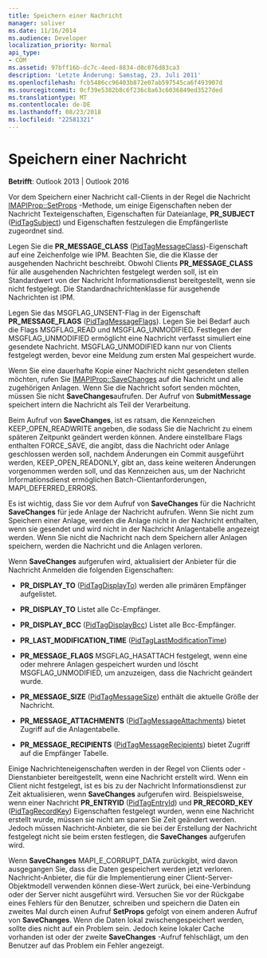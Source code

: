 ```yaml
---
title: Speichern einer Nachricht
manager: soliver
ms.date: 11/16/2014
ms.audience: Developer
localization_priority: Normal
api_type:
- COM
ms.assetid: 97bff16b-dc7c-4eed-8834-d0c076d83ca3
description: 'Letzte Änderung: Samstag, 23. Juli 2011'
ms.openlocfilehash: fcb5486cc96403b872e07ab597545ca6f493907d
ms.sourcegitcommit: 0cf39e5382b8c6f236c8a63c6036849ed3527ded
ms.translationtype: MT
ms.contentlocale: de-DE
ms.lasthandoff: 08/23/2018
ms.locfileid: "22581321"
---
```

# <a name="saving-a-message"></a>Speichern einer Nachricht

  
  
**Betrifft**: Outlook 2013 | Outlook 2016 
  
Vor dem Speichern einer Nachricht call-Clients in der Regel die Nachricht [IMAPIProp::SetProps](imapiprop-setprops.md) -Methode, um einige Eigenschaften neben der Nachricht Texteigenschaften, Eigenschaften für Dateianlage, **PR_SUBJECT** ([PidTagSubject](pidtagsubject-canonical-property.md)) und Eigenschaften festzulegen die Empfängerliste zugeordnet sind.
  
Legen Sie die **PR_MESSAGE_CLASS** ([PidTagMessageClass](pidtagmessageclass-canonical-property.md))-Eigenschaft auf eine Zeichenfolge wie IPM. Beachten Sie, die die Klasse der ausgehenden Nachricht beschreibt. Obwohl Clients **PR_MESSAGE_CLASS** für alle ausgehenden Nachrichten festgelegt werden soll, ist ein Standardwert von der Nachricht Informationsdienst bereitgestellt, wenn sie nicht festgelegt. Die Standardnachrichtenklasse für ausgehende Nachrichten ist IPM. 
  
Legen Sie das MSGFLAG_UNSENT-Flag in der Eigenschaft **PR_MESSAGE_FLAGS** ([PidTagMessageFlags](pidtagmessageflags-canonical-property.md)). Legen Sie bei Bedarf auch die Flags MSGFLAG_READ und MSGFLAG_UNMODIFIED. Festlegen der MSGFLAG_UNMODIFIED ermöglicht eine Nachricht verfasst simuliert eine gesendete Nachricht. MSGFLAG_UNMODIFIED kann nur von Clients festgelegt werden, bevor eine Meldung zum ersten Mal gespeichert wurde. 
  
Wenn Sie eine dauerhafte Kopie einer Nachricht nicht gesendeten stellen möchten, rufen Sie [IMAPIProp::SaveChanges](imapiprop-savechanges.md) auf die Nachricht und alle zugehörigen Anlagen. Wenn Sie die Nachricht sofort senden möchten, müssen Sie nicht **SaveChanges**aufrufen. Der Aufruf von **SubmitMessage** speichert intern die Nachricht als Teil der Verarbeitung. 
  
Beim Aufruf von **SaveChanges**, ist es ratsam, die Kennzeichen KEEP_OPEN_READWRITE angeben, die sodass Sie die Nachricht zu einem späteren Zeitpunkt geändert werden können. Andere einstellbare Flags enthalten FORCE_SAVE, die angibt, dass die Nachricht oder Anlage geschlossen werden soll, nachdem Änderungen ein Commit ausgeführt werden, KEEP_OPEN_READONLY, gibt an, dass keine weiteren Änderungen vorgenommen werden soll, und das Kennzeichen aus, um der Nachricht Informationsdienst ermöglichen Batch-Clientanforderungen, MAPI_DEFERRED_ERRORS.
  
Es ist wichtig, dass Sie vor dem Aufruf von **SaveChanges** für die Nachricht **SaveChanges** für jede Anlage der Nachricht aufrufen. Wenn Sie nicht zum Speichern einer Anlage, werden die Anlage nicht in der Nachricht enthalten, wenn sie gesendet und wird nicht in der Nachricht Anlagentabelle angezeigt werden. Wenn Sie nicht die Nachricht nach dem Speichern aller Anlagen speichern, werden die Nachricht und die Anlagen verloren. 
  
Wenn **SaveChanges** aufgerufen wird, aktualisiert der Anbieter für die Nachricht Anmelden die folgenden Eigenschaften: 
  
- **PR_DISPLAY_TO** ([PidTagDisplayTo](pidtagdisplayto-canonical-property.md)) werden alle primären Empfänger aufgelistet.
    
- **PR_DISPLAY_TO** Listet alle Cc-Empfänger. 
    
- **PR_DISPLAY_BCC** ([PidTagDisplayBcc](pidtagdisplaybcc-canonical-property.md)) Listet alle Bcc-Empfänger.
    
- **PR_LAST_MODIFICATION_TIME** ([PidTagLastModificationTime](pidtaglastmodificationtime-canonical-property.md))
    
- **PR_MESSAGE_FLAGS** MSGFLAG_HASATTACH festgelegt, wenn eine oder mehrere Anlagen gespeichert wurden und löscht MSGFLAG_UNMODIFIED, um anzuzeigen, dass die Nachricht geändert wurde. 
    
- **PR_MESSAGE_SIZE** ([PidTagMessageSize](pidtagmessagesize-canonical-property.md)) enthält die aktuelle Größe der Nachricht.
    
- **PR_MESSAGE_ATTACHMENTS** ([PidTagMessageAttachments](pidtagmessageattachments-canonical-property.md)) bietet Zugriff auf die Anlagentabelle.
    
- **PR_MESSAGE_RECIPIENTS** ([PidTagMessageRecipients](pidtagmessagerecipients-canonical-property.md)) bietet Zugriff auf die Empfänger Tabelle.
    
Einige Nachrichteneigenschaften werden in der Regel von Clients oder -Dienstanbieter bereitgestellt, wenn eine Nachricht erstellt wird. Wenn ein Client nicht festgelegt, ist es bis zu der Nachricht Informationsdienst zur Zeit aktualisieren, wenn **SaveChanges** aufgerufen wird. Beispielsweise, wenn einer Nachricht **PR_ENTRYID** ([PidTagEntryId](pidtagentryid-canonical-property.md)) und **PR_RECORD_KEY** ([PidTagRecordKey](pidtagrecordkey-canonical-property.md)) Eigenschaften festgelegt wurden, wenn eine Nachricht erstellt wurde, müssen sie nicht am sparen Sie Zeit geändert werden. Jedoch müssen Nachricht-Anbieter, die sie bei der Erstellung der Nachricht festgelegt nicht sie beim ersten festlegen, die **SaveChanges** aufgerufen wird. 
  
Wenn **SaveChanges** MAPI_E_CORRUPT_DATA zurückgibt, wird davon ausgegangen Sie, dass die Daten gespeichert werden jetzt verloren. Nachricht-Anbieter, die für die Implementierung einer Client-Server-Objektmodell verwenden können diese-Wert zurück, bei eine-Verbindung oder der Server nicht ausgeführt wird. Versuchen Sie vor der Rückgabe eines Fehlers für den Benutzer, schreiben und speichern die Daten ein zweites Mal durch einen Aufruf **SetProps** gefolgt von einem anderen Aufruf von **SaveChanges**. Wenn die Daten lokal zwischengespeichert werden, sollte dies nicht auf ein Problem sein. Jedoch keine lokaler Cache vorhanden ist oder der zweite **SaveChanges** -Aufruf fehlschlägt, um den Benutzer auf das Problem ein Fehler angezeigt. 
  

